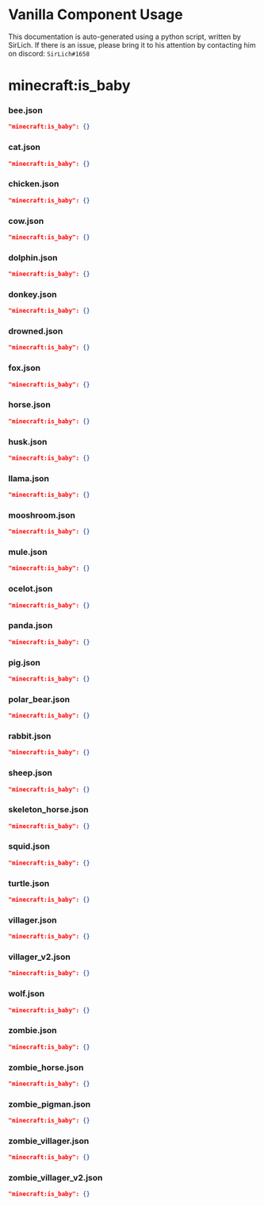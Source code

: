 # Vanilla Component Usage
This documentation is auto-generated using a python script, written by SirLich. If there is an issue, please bring it to his attention by contacting him on discord: `SirLich#1658`

# minecraft:is_baby
### bee.json
```JSON
"minecraft:is_baby": {}
```

### cat.json
```JSON
"minecraft:is_baby": {}
```

### chicken.json
```JSON
"minecraft:is_baby": {}
```

### cow.json
```JSON
"minecraft:is_baby": {}
```

### dolphin.json
```JSON
"minecraft:is_baby": {}
```

### donkey.json
```JSON
"minecraft:is_baby": {}
```

### drowned.json
```JSON
"minecraft:is_baby": {}
```

### fox.json
```JSON
"minecraft:is_baby": {}
```

### horse.json
```JSON
"minecraft:is_baby": {}
```

### husk.json
```JSON
"minecraft:is_baby": {}
```

### llama.json
```JSON
"minecraft:is_baby": {}
```

### mooshroom.json
```JSON
"minecraft:is_baby": {}
```

### mule.json
```JSON
"minecraft:is_baby": {}
```

### ocelot.json
```JSON
"minecraft:is_baby": {}
```

### panda.json
```JSON
"minecraft:is_baby": {}
```

### pig.json
```JSON
"minecraft:is_baby": {}
```

### polar_bear.json
```JSON
"minecraft:is_baby": {}
```

### rabbit.json
```JSON
"minecraft:is_baby": {}
```

### sheep.json
```JSON
"minecraft:is_baby": {}
```

### skeleton_horse.json
```JSON
"minecraft:is_baby": {}
```

### squid.json
```JSON
"minecraft:is_baby": {}
```

### turtle.json
```JSON
"minecraft:is_baby": {}
```

### villager.json
```JSON
"minecraft:is_baby": {}
```

### villager_v2.json
```JSON
"minecraft:is_baby": {}
```

### wolf.json
```JSON
"minecraft:is_baby": {}
```

### zombie.json
```JSON
"minecraft:is_baby": {}
```

### zombie_horse.json
```JSON
"minecraft:is_baby": {}
```

### zombie_pigman.json
```JSON
"minecraft:is_baby": {}
```

### zombie_villager.json
```JSON
"minecraft:is_baby": {}
```

### zombie_villager_v2.json
```JSON
"minecraft:is_baby": {}
```

